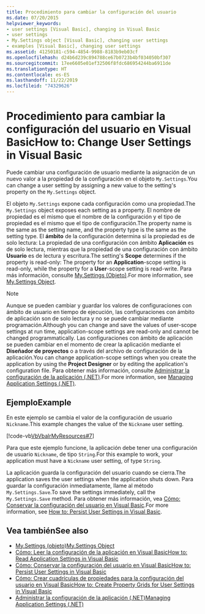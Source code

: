 ```yaml
---
title: Procedimiento para cambiar la configuración del usuario
ms.date: 07/20/2015
helpviewer_keywords:
- user settings [Visual Basic], changing in Visual Basic
- user settings
- My.Settings object [Visual Basic], changing user settings
- examples [Visual Basic], changing user settings
ms.assetid: 41250181-c594-4854-9988-8183b9eb03cf
ms.openlocfilehash: d24b6d239c894788ce67b0723b4bf034050bf307
ms.sourcegitcommit: 17ee6605e01ef32506f8fdc686954244ba6911de
ms.translationtype: HT
ms.contentlocale: es-ES
ms.lasthandoff: 11/22/2019
ms.locfileid: "74329626"
---
```

# <a name="how-to-change-user-settings-in-visual-basic"></a><span data-ttu-id="295ac-102">Procedimiento para cambiar la configuración del usuario en Visual Basic</span><span class="sxs-lookup"><span data-stu-id="295ac-102">How to: Change User Settings in Visual Basic</span></span>

<span data-ttu-id="295ac-103">Puede cambiar una configuración de usuario mediante la asignación de un nuevo valor a la propiedad de la configuración en el objeto `My.Settings`.</span><span class="sxs-lookup"><span data-stu-id="295ac-103">You can change a user setting by assigning a new value to the setting's property on the `My.Settings` object.</span></span>  
  
 <span data-ttu-id="295ac-104">El objeto `My.Settings` expone cada configuración como una propiedad.</span><span class="sxs-lookup"><span data-stu-id="295ac-104">The `My.Settings` object exposes each setting as a property.</span></span> <span data-ttu-id="295ac-105">El nombre de propiedad es el mismo que el nombre de la configuración y el tipo de propiedad es el mismo que el tipo de configuración.</span><span class="sxs-lookup"><span data-stu-id="295ac-105">The property name is the same as the setting name, and the property type is the same as the setting type.</span></span> <span data-ttu-id="295ac-106">El **ámbito** de la configuración determina si la propiedad es de solo lectura: La propiedad de una configuración con ámbito **Aplicación** es de solo lectura, mientras que la propiedad de una configuración con ámbito **Usuario** es de lectura y escritura.</span><span class="sxs-lookup"><span data-stu-id="295ac-106">The setting's **Scope** determines if the property is read-only: The property for an **Application**-scope setting is read-only, while the property for a **User**-scope setting is read-write.</span></span> <span data-ttu-id="295ac-107">Para más información, consulte [My.Settings (Objeto)](../../../../visual-basic/language-reference/objects/my-settings-object.md).</span><span class="sxs-lookup"><span data-stu-id="295ac-107">For more information, see [My.Settings Object](../../../../visual-basic/language-reference/objects/my-settings-object.md).</span></span>  
  
> [!NOTE]
> <span data-ttu-id="295ac-108">Aunque se pueden cambiar y guardar los valores de configuraciones con ámbito de usuario en tiempo de ejecución, las configuraciones con ámbito de aplicación son de solo lectura y no se puede cambiar mediante programación.</span><span class="sxs-lookup"><span data-stu-id="295ac-108">Although you can change and save the values of user-scope settings at run time, application-scope settings are read-only and cannot be changed programmatically.</span></span> <span data-ttu-id="295ac-109">Las configuraciones con ámbito de aplicación se pueden cambiar en el momento de crear la aplicación mediante el **Diseñador de proyectos** o a través del archivo de configuración de la aplicación.</span><span class="sxs-lookup"><span data-stu-id="295ac-109">You can change application-scope settings when you create the application by using the **Project Designer** or by editing the application's configuration file.</span></span> <span data-ttu-id="295ac-110">Para obtener más información, consulte [Administrar la configuración de la aplicación (.NET)](/visualstudio/ide/managing-application-settings-dotnet).</span><span class="sxs-lookup"><span data-stu-id="295ac-110">For more information, see [Managing Application Settings (.NET)](/visualstudio/ide/managing-application-settings-dotnet).</span></span>  
  
## <a name="example"></a><span data-ttu-id="295ac-111">Ejemplo</span><span class="sxs-lookup"><span data-stu-id="295ac-111">Example</span></span>  

 <span data-ttu-id="295ac-112">En este ejemplo se cambia el valor de la configuración de usuario `Nickname`.</span><span class="sxs-lookup"><span data-stu-id="295ac-112">This example changes the value of the `Nickname` user setting.</span></span>  
  
 [!code-vb[VbVbalrMyResources#7](~/samples/snippets/visualbasic/VS_Snippets_VBCSharp/VbVbalrMyResources/VB/Form1.vb#7)]  
  
 <span data-ttu-id="295ac-113">Para que este ejemplo funcione, la aplicación debe tener una configuración de usuario `Nickname`, de tipo `String`.</span><span class="sxs-lookup"><span data-stu-id="295ac-113">For this example to work, your application must have a `Nickname` user setting, of type `String`.</span></span>  
  
 <span data-ttu-id="295ac-114">La aplicación guarda la configuración del usuario cuando se cierra.</span><span class="sxs-lookup"><span data-stu-id="295ac-114">The application saves the user settings when the application shuts down.</span></span> <span data-ttu-id="295ac-115">Para guardar la configuración inmediatamente, llame al método `My.Settings.Save`.</span><span class="sxs-lookup"><span data-stu-id="295ac-115">To save the settings immediately, call the `My.Settings.Save` method.</span></span> <span data-ttu-id="295ac-116">Para obtener más información, vea [Cómo: Conservar la configuración del usuario en Visual Basic](../../../../visual-basic/developing-apps/programming/app-settings/how-to-persist-user-settings.md).</span><span class="sxs-lookup"><span data-stu-id="295ac-116">For more information, see [How to: Persist User Settings in Visual Basic](../../../../visual-basic/developing-apps/programming/app-settings/how-to-persist-user-settings.md).</span></span>  
  
## <a name="see-also"></a><span data-ttu-id="295ac-117">Vea también</span><span class="sxs-lookup"><span data-stu-id="295ac-117">See also</span></span>

- [<span data-ttu-id="295ac-118">My.Settings (objeto)</span><span class="sxs-lookup"><span data-stu-id="295ac-118">My.Settings Object</span></span>](../../../../visual-basic/language-reference/objects/my-settings-object.md)
- [<span data-ttu-id="295ac-119">Cómo: Leer la configuración de la aplicación en Visual Basic</span><span class="sxs-lookup"><span data-stu-id="295ac-119">How to: Read Application Settings in Visual Basic</span></span>](../../../../visual-basic/developing-apps/programming/app-settings/how-to-read-application-settings.md)
- [<span data-ttu-id="295ac-120">Cómo: Conservar la configuración del usuario en Visual Basic</span><span class="sxs-lookup"><span data-stu-id="295ac-120">How to: Persist User Settings in Visual Basic</span></span>](../../../../visual-basic/developing-apps/programming/app-settings/how-to-persist-user-settings.md)
- [<span data-ttu-id="295ac-121">Cómo: Crear cuadrículas de propiedades para la configuración del usuario en Visual Basic</span><span class="sxs-lookup"><span data-stu-id="295ac-121">How to: Create Property Grids for User Settings in Visual Basic</span></span>](../../../../visual-basic/developing-apps/programming/app-settings/how-to-create-property-grids-for-user-settings.md)
- [<span data-ttu-id="295ac-122">Administrar la configuración de la aplicación (.NET)</span><span class="sxs-lookup"><span data-stu-id="295ac-122">Managing Application Settings (.NET)</span></span>](/visualstudio/ide/managing-application-settings-dotnet)
